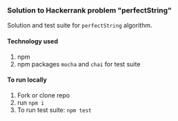 ### Solution to Hackerrank problem "perfectString"

Solution and test suite for `perfectString` algorithm.

#### Technology used
1. npm
2. npm packages `mocha` and `chai` for test suite

#### To run locally
1. Fork or clone repo
2. run `npm i`
3. To run test suite: `npm test`
